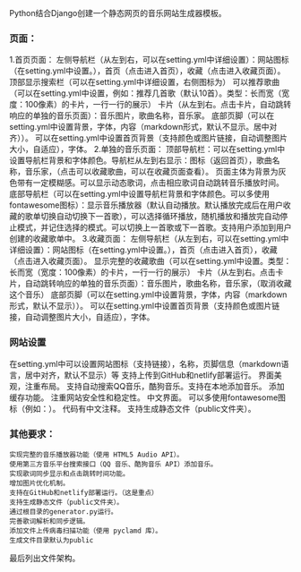 
Python结合Django创建一个静态网页的音乐网站生成器模板。
### 页面：
1.首页页面：
	左侧导航栏（从左到右，可以在setting.yml中详细设置）：网站图标（在setting.yml中设置。），<i class="fa-solid fa-house"></i>首页（点击进入首页），<i class="fa-solid fa-star"></i>收藏（点击进入收藏页面）。
	顶部显示搜索栏（可以在setting.yml中详细设置，右侧图标为<i class="fa-solid fa-magnifying-glass"></i>）
	可以推荐歌曲（可以在setting.yml中设置，例如：推荐几首歌（默认10首）。类型：长而宽（宽度：100像素）的卡片，一行一行的展示）
	卡片（从左到右。点击卡片，自动跳转响应的单独的音乐页面）：音乐图片，歌曲名称，音乐家。
	底部页脚（可以在setting.yml中设置背景，字体，内容（markdown形式，默认不显示。居中对齐））。
	可以在setting.yml中设置首页背景（支持颜色或图片链接，自动调整图片大小，自适应），字体。
2.单独的音乐页面：
	顶部导航栏：可以在setting.yml中设置导航栏背景和字体颜色。导航栏从左到右显示：<i class="fa-solid fa-house"></i>图标（返回首页），歌曲名称，音乐家，<i class="fa-solid fa-star"></i>（点击可以收藏歌曲，可以在收藏页面查看）。
	页面主体为背景为灰色带有一定模糊感。可以显示动态歌词，点击相应歌词自动跳转音乐播放时间。
	底部导航栏（可以在setting.yml中设置导航栏背景和字体颜色。可以多使用fontawesome图标）：显示音乐播放器（默认自动播放。默认播放完成后在用户收藏的歌单切换自动切换下一首歌），可以选择循环播放，随机播放和播放完自动停止模式，并记住选择的模式。可以切换上一首歌或下一首歌。支持用户添加到用户创建的收藏歌单中。
3.收藏页面：
	左侧导航栏（从左到右，可以在setting.yml中详细设置）：网站图标（在setting.yml中设置。），<i class="fa-solid fa-house"></i>首页（点击进入首页），<i class="fa-solid fa-star"></i>收藏（点击进入收藏页面）。
	显示完整的收藏歌曲（可以在setting.yml中设置。类型：长而宽（宽度：100像素）的卡片，一行一行的展示）
	卡片（从左到右。点击卡片，自动跳转响应的单独的音乐页面）：音乐图片，歌曲名称，音乐家，<i class="fa-solid fa-circle-xmark"></i>（取消收藏这个音乐）
	底部页脚（可以在setting.yml中设置背景，字体，内容（markdown形式，默认不显示））。
	可以在setting.yml中设置首页背景（支持颜色或图片链接，自动调整图片大小，自适应），字体。

### 网站设置
在setting.yml中可以设置网站图标（支持链接），名称，页脚信息（markdown语言，居中对齐，默认不显示）等
支持上传到GitHub和netlify部署运行。
界面美观，注重布局。
支持自动搜索QQ音乐，酷狗音乐。支持在本地添加音乐。
添加缓存功能。
注重网站安全性和稳定性。
中文界面。
可以多使用fontawesome图标（例如：<i class="fa-solid fa-magnifying-glass"></i>）。
代码有中文注释。
支持生成静态文件（public文件夹）。

### 其他要求：
	实现完整的音乐播放器功能（使用 HTML5 Audio API）。
	使用第三方音乐平台搜索接口（QQ 音乐、酷狗音乐 API）添加音乐。
	实现歌词同步显示和点击跳转时间功能。
	增加图片优化机制。
	支持在GitHub和netlify部署运行。（这是重点）
	支持生成静态文件（public文件夹）。
	通过根目录的generator.py运行。
	完善歌词解析和同步逻辑。
	添加文件上传病毒扫描功能（使用 pyclamd 库）。
	生成文件目录默认为public

最后列出文件架构。
